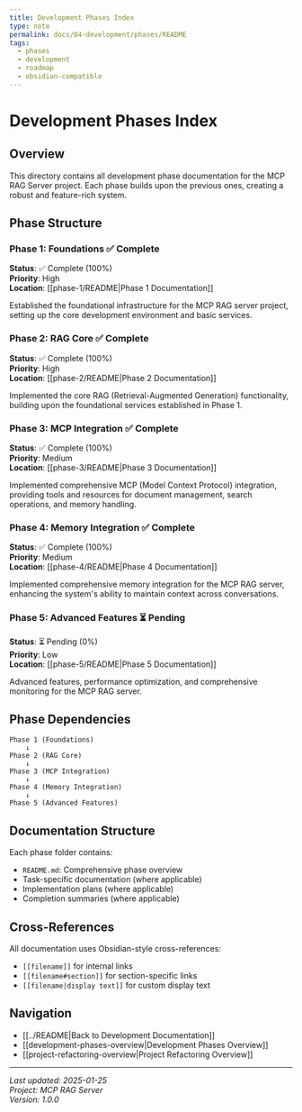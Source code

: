 ```yaml
---
title: Development Phases Index
type: note
permalink: docs/04-development/phases/README
tags:
  - phases
  - development
  - roadmap
  - obsidian-compatible
---
```


# Development Phases Index

## Overview

This directory contains all development phase documentation for the MCP RAG Server project. Each phase builds upon the previous ones, creating a robust and feature-rich system.

## Phase Structure

### Phase 1: Foundations ✅ Complete

**Status**: ✅ Complete (100%)  
**Priority**: High  
**Location**: [[phase-1/README|Phase 1 Documentation]]

Established the foundational infrastructure for the MCP RAG server project, setting up the core development environment and basic services.

### Phase 2: RAG Core ✅ Complete

**Status**: ✅ Complete (100%)  
**Priority**: High  
**Location**: [[phase-2/README|Phase 2 Documentation]]

Implemented the core RAG (Retrieval-Augmented Generation) functionality, building upon the foundational services established in Phase 1.

### Phase 3: MCP Integration ✅ Complete

**Status**: ✅ Complete (100%)  
**Priority**: Medium  
**Location**: [[phase-3/README|Phase 3 Documentation]]

Implemented comprehensive MCP (Model Context Protocol) integration, providing tools and resources for document management, search operations, and memory handling.

### Phase 4: Memory Integration ✅ Complete

**Status**: ✅ Complete (100%)  
**Priority**: Medium  
**Location**: [[phase-4/README|Phase 4 Documentation]]

Implemented comprehensive memory integration for the MCP RAG server, enhancing the system's ability to maintain context across conversations.

### Phase 5: Advanced Features ⏳ Pending

**Status**: ⏳ Pending (0%)  
**Priority**: Low  
**Location**: [[phase-5/README|Phase 5 Documentation]]

Advanced features, performance optimization, and comprehensive monitoring for the MCP RAG server.

## Phase Dependencies

```
Phase 1 (Foundations)
    ↓
Phase 2 (RAG Core)
    ↓
Phase 3 (MCP Integration)
    ↓
Phase 4 (Memory Integration)
    ↓
Phase 5 (Advanced Features)
```

## Documentation Structure

Each phase folder contains:

- `README.md`: Comprehensive phase overview
- Task-specific documentation (where applicable)
- Implementation plans (where applicable)
- Completion summaries (where applicable)

## Cross-References

All documentation uses Obsidian-style cross-references:

- `[[filename]]` for internal links
- `[[filename#section]]` for section-specific links
- `[[filename|display text]]` for custom display text

## Navigation

- [[../README|Back to Development Documentation]]
- [[development-phases-overview|Development Phases Overview]]
- [[project-refactoring-overview|Project Refactoring Overview]]

---

_Last updated: 2025-01-25_  
_Project: MCP RAG Server_  
_Version: 1.0.0_

